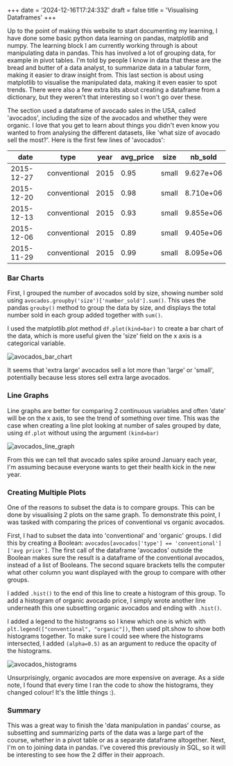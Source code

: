 +++
date = '2024-12-16T17:24:33Z'
draft = false
title = 'Visualising Dataframes'
+++

Up to the point of making this website to start documenting my learning, I have done some basic python data learning on pandas, matplotlib and numpy. The learning block I am currently working through is about manipulating data in pandas. This has involved a lot of grouping data, for example in pivot tables. I'm told by people I know in data that these are the bread and butter of a data analyst, to summarize data in a tabular form, making it easier to draw insight from. This last section is about using matplotlib to visualise the manipulated data, making it even easier to spot trends. There were also a few extra bits about creating a dataframe from a dictionary, but they weren't that interesting so I won't go over these.

The section used a dataframe of avocado sales in the USA, called 'avocados', including the size of the avocados and whether they were organic. I love that you get to learn about things you didn't even know you wanted to from analysing the different datasets, like 'what size of avocado sell the most?'. Here is the first few lines of 'avocados':


|         date|         type | year | avg_price |  size |   nb_sold|
|-------------|--------------|------|-----------|-------|----------|
|  2015-12-27 | conventional | 2015 |      0.95 | small | 9.627e+06|
|  2015-12-20 | conventional | 2015 |      0.98 | small | 8.710e+06|
|  2015-12-13 | conventional | 2015 |      0.93 | small | 9.855e+06|
|  2015-12-06 | conventional | 2015 |      0.89 | small | 9.405e+06|
|  2015-11-29 | conventional | 2015 |      0.99 | small | 8.095e+06|

### Bar Charts

First, I grouped the number of avocados sold by size, showing number sold using `avocados.groupby('size')['number_sold'].sum()`. This uses the pandas `grouby()` method to group the data by size, and displays the total number sold in each group added together with `sum()`.

I used the matplotlib.plot method `df.plot(kind=bar)` to create a bar chart of the data, which is more useful given the 'size' field on the x axis is a categorical variable. 

![avocados_bar_chart](/img/avocados_bar_chart.jpg)

It seems that 'extra large' avocados sell a lot more than 'large' or 'small', potentially because less stores sell extra large avocados.

### Line Graphs

Line graphs are better for comparing 2 continuous variables and often 'date' will be on the x axis, to see the trend of something over time. This was the case when creating a line plot looking at number of sales grouped by date, using `df.plot` without using the argument `(kind=bar)`

![avocados_line_graph](/img/avocados_line_graph.png)

From this we can tell that avocado sales spike around January each year, I'm assuming because everyone wants to get their health kick in the new year.

### Creating Multiple Plots

One of the reasons to subset the data is to compare groups. This can be done by visualising 2 plots on the same graph. To demonstrate this point, I was tasked with comparing the prices of conventional vs organic avocados. 

First, I had to subset the data into 'conventional' and 'organic' groups. I did this by creating a Boolean: `avocados[avocados['type'] == 'conventional']['avg price']`. The first call of the dataframe 'avocados' outside the Boolean makes sure the result is a dataframe of the conventional avocados, instead of a list of Booleans. The second square brackets tells the computer what other column you want displayed with the group to compare with other groups. 

I added `.hist()` to the end of this line to create a histogram of this group. To add a histogram of organic avocado price, I simply wrote another line underneath this one subsetting organic avocados and ending with `.hist()`.

I added a legend to the histograms so I knew which one is which with `plt.legend(["conventional", "organic"])`, then used plt.show to show both histograms together. To make sure I could see where the histograms intersected, I added `(alpha=0.5)` as an argument to reduce the opacity of the histograms.

![avocados_histograms](/img/avocados_histograms.png)

Unsurprisingly, organic avocados are more expensive on average. As a side note, I found that every time I ran the code to show the histograms, they changed colour! It's the little things :).

### Summary

This was a great way to finish the 'data manipulation in pandas' course, as subsetting and summarizing parts of the data was a large part of the course, whether in a pivot table or as a separate dataframe altogether. Next, I'm on to joining data in pandas. I've covered this previously in SQL, so it will be interesting to see how the 2 differ in their approach. 
